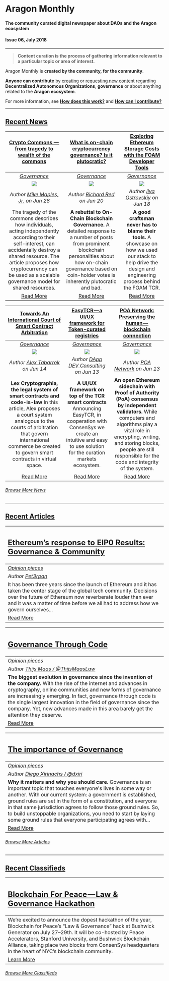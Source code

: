 # Aragon Monthly
#### The community curated digital newspaper about DAOs and the Aragon ecosystem
#### Issue 06, July 2018
___
> **Content curation is the process of gathering information relevant to a particular topic or area of interest.**

Aragon Monthly is **created by the community, for the community**.

**Anyone can contribute** by [creating](guides/guide_for_submitting_a_new_pull_request.md) or [requesting new content](guides/guide_for_submitting_a_new_issue.md) regarding **Decentralized Autonomous Organizations**, **governance** or about anything related to the **Aragon ecosystem**.

For more information, see [**How does this work?**](info/index.md#how-does-this-work) and [**How can I contribute?**](info/index.md#how-can-i-contribute)
___
## [Recent News](news/index.md)

[**Crypto Commons — from tragedy to wealth of the commons**](https://blog.usejournal.com/crypto-commons-da602fb98138) | [**What is on-chain cryptocurrency governance? Is it plutocratic?**](https://medium.com/@richardred/what-is-on-chain-cryptocurrency-governance-is-it-plutocratic-bfb407ef6f1) | [**Exploring Ethereum Storage Costs with the FOAM Developer Tools**](https://blog.foam.space/exploring-ethereum-storage-costs-with-the-foam-developer-tools-96d84e1a06b5) |
:-----------:|:-----------:|:-----------:|  
[_Governance_](governance.md) | [_Governance_](governance.md) | [_Governance_](governance.md) |
[<img src="https://cdn.britannica.com/668x448/09/134309-004-ABF9FE28.jpg">](https://blog.usejournal.com/crypto-commons-da602fb98138) | [<img src="https://images.unsplash.com/photo-1499909694555-1ae5b7067b1a?ixlib=rb-0.3.5&ixid=eyJhcHBfaWQiOjEyMDd9&s=85c6f4950e33e2feb5252e160c649a21&auto=format&fit=crop&w=800&q=80">](https://medium.com/@richardred/what-is-on-chain-cryptocurrency-governance-is-it-plutocratic-bfb407ef6f1) | [<img src="https://cdn-images-1.medium.com/max/800/1*kbBSEYx4ssictZbc2P3IgQ.jpeg">](https://blog.foam.space/exploring-ethereum-storage-costs-with-the-foam-developer-tools-96d84e1a06b5) |  
_Author [Mike Maples, Jr.](https://blog.usejournal.com/@m2jr) on Jun 28_ | _Author [Richard Red](https://medium.com/@richardred) on Jun 20_ | _Author [Ilya Ostrovskiy](https://blog.foam.space/@iostat_foam) on Jun 18_ |  
The tragedy of the commons describes how individuals, acting independently according to their self-interest, can accidentally destroy a shared resource. The article proposes how cryptocurrency can be used as a scalable governance model for shared resources. | **A rebuttal to On-Chain Blockchain Governance.** A detailed response to a number of posts from prominent blockchain personalities about how on-chain governance based on coin-holder votes is inherently plutocratic and bad. | **A good craftsman never has to blame their tools.** A showcase on how we used our stack to help drive the design and engineering process behind the FOAM TCR. |  
[Read More](https://blog.usejournal.com/crypto-commons-da602fb98138) | [Read More](https://medium.com/@richardred/what-is-on-chain-cryptocurrency-governance-is-it-plutocratic-bfb407ef6f1) | [Read More](https://blog.foam.space/exploring-ethereum-storage-costs-with-the-foam-developer-tools-96d84e1a06b5) |  

[**Towards An International Court of Smart Contract Arbitration**](https://marginalrevolution.com/marginalrevolution/2018/06/towards-international-court-smart-contract-arbitration.html) | [**EasyTCR — a UI/UX framework for Token-curated registries**](https://medium.com/dappdev/easytcr-a-ui-ux-framework-for-token-curated-registries-dd80a8bcc6c6) | [**POA Network: Preserving the human — blockchain connection**](https://medium.com/poa-network/poa-network-preserving-the-human-blockchain-connection-774e221308aa) |
:-----------:|:-----------:|:-----------:|
[_Governance_](governance.md) | [_Governance_](governance.md) | [_Governance_](governance.md) |
[<img src="https://images.unsplash.com/photo-1515040242872-08257d6d08c2?ixlib=rb-0.3.5&s=e7e07b35570d150a85700c871139f1fb&auto=format&fit=crop&w=800&q=80">](https://marginalrevolution.com/marginalrevolution/2018/06/towards-international-court-smart-contract-arbitration.html) | [<img src="https://cdn-images-1.medium.com/max/800/1*uskfNJIZA50toPjBxw8YAQ.png">](https://medium.com/dappdev/easytcr-a-ui-ux-framework-for-token-curated-registries-dd80a8bcc6c6) | [<img src="https://cdn-images-1.medium.com/max/800/1*OALwmEp8ED1uwtkX0oOLzw.png">](https://medium.com/poa-network/poa-network-preserving-the-human-blockchain-connection-774e221308aa) |
_Author [Alex Tabarrok](https://marginalrevolution.com/about) on Jun 14_ | _Author [DApp DEV Consulting](https://medium.com/@dappdev) on Jun 13_ | _Author [POA Network](https://medium.com/@poanetwork) on Jun 13_ |
**Lex Cryptographia, the legal system of smart contracts and code-is-law** In this article, Alex proposes a court system analogous to the courts of arbitration that govern international commerce be created to govern smart contracts in virtual space. | **A UI/UX framework on top of the TCR smart contracts** Announcing EasyTCR, in cooperation with ConsenSys we create an intuitive and easy to use solution for the curation markets ecosystem. | **An open Ethereum sidechain with Proof of Authority (PoA) consensus by independent validators.** While computers and algorithms play a vital role in encrypting, writing, and storing blocks, people are still responsible for the code and integrity of the system. |
[Read More](https://marginalrevolution.com/marginalrevolution/2018/06/towards-international-court-smart-contract-arbitration.html) | [Read More](https://medium.com/dappdev/easytcr-a-ui-ux-framework-for-token-curated-registries-dd80a8bcc6c6) | [Read More](https://medium.com/poa-network/poa-network-preserving-the-human-blockchain-connection-774e221308aa) |

###### [Browse More News](news/index.md)
___
## [Recent Articles](articles/index.md)

[<h2>Ethereum’s response to EIP0 Results: Governance & Community</h2>](articles/opinion/ethereums_response_to_EIP0_Results_Part_1.md) |
:-----------|
[_Opinion pieces_](#opinion-pieces) |
_Author [Pet3rpan](https://medium.com/@pet3rpan)_ |
It has been three years since the launch of Ethereum and it has taken the center stage of the global tech community. Decisions over the future of Ethereum now reverberate louder than ever and it was a matter of time before we all had to address how we govern ourselves... |
[Read More](articles/opinion/ethereums_response_to_EIP0_Results_Part_1.md) |

[<h2>Governance Through Code</h2>](articles/opinion/governance_through_code.md) |
:-----------|
[_Opinion pieces_](#opinion-pieces) |
_Author [Thijs Maas / @ThijsMaasLaw](https://github.com/ThijsMaasLaw)_ |
**The biggest evolution in governance since the invention of the company.** With the rise of the internet and advances in cryptography, online communities and new forms of governance are increasingly emerging. In fact, governance through code is the single largest innovation in the field of governance since the company. Yet, new advances made in this area barely get the attention they deserve. |
[Read More](articles/opinion/governance_through_code.md) |

[<h2>The importance of Governance</h2>](articles/opinion/importance_of_governance.md) |
:-----------|
[_Opinion pieces_](#opinion-pieces) |
_Author [Diego Xirinachs / @dxiri](https://github.com/dxiri)_ |
**Why it matters and why you should care.** Governance is an important topic that touches everyone's lives in some way or another. With our current system: a government is established, ground rules are set in the form of a constitution, and everyone in that same jurisdiction agrees to follow those ground rules. So, to build unstoppable organizations, you need to start by laying some ground rules that everyone participating agrees with... |
[Read More](articles/opinion/importance_of_governance.md) |

###### [Browse More Articles](articles/index.md)
___
## [Recent Classifieds](classifieds/index.md)

[<h2>Blockchain For Peace — Law & Governance Hackathon</h2>](https://hackernoon.com/blockchain-for-peace-law-governance-hackathon-41bb784cc25f) |
:-----------|
We’re excited to announce the dopest hackathon of the year, Blockchain for Peace’s “Law & Governance” hack at Bushwick Generator on July 27–29th. It will be co-hosted by Peace Accelerators, Stanford University, and Bushwick Blockchain Alliance, taking place two blocks from ConsenSys headquarters in the heart of NYC’s blockchain community. |
[Learn More](https://hackernoon.com/blockchain-for-peace-law-governance-hackathon-41bb784cc25f) |

###### [Browse More Classifieds](classifieds/index.md)
